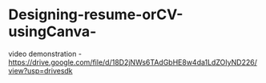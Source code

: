 # Designing-resume-orCV-usingCanva-
video demonstration - https://drive.google.com/file/d/18D2jNWs6TAdGbHE8w4da1LdZOIyND226/view?usp=drivesdk
